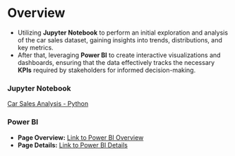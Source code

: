# Overview
- Utilizing **Jupyter Notebook** to perform an initial exploration and analysis of the car sales dataset, gaining insights into trends, distributions, and key metrics.
- After that, leveraging **Power BI** to create interactive visualizations and dashboards, ensuring that the data effectively tracks the necessary **KPIs** required by stakeholders for informed decision-making.

### **Jupyter Notebook**
[Car Sales Analysis - Python](https://github.com/PhungThien63f/Car-Sales-Analyst/blob/main/Car%20Sales.ipynb)

### **Power BI**
- **Page Overview:** [Link to Power BI Overview](#)  
- **Page Details:** [Link to Power BI Details](#)  

